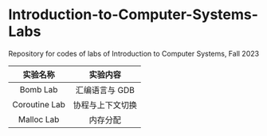 # Introduction-to-Computer-Systems-Labs
Repository for codes of labs of Introduction to Computer Systems, Fall 2023

|   实验名称    |     实验内容     |
| :-----------: | :--------------: |
|   Bomb Lab    |  汇编语言与 GDB  |
| Coroutine Lab | 协程与上下文切换 |
|  Malloc Lab   |     内存分配     |

